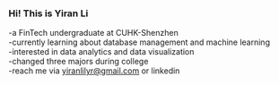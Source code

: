 ### Hi! This is Yiran Li

<!--
**YiranLi-github/YiranLi-github** is a ✨ _special_ ✨ repository because its `README.md` (this file) appears on your GitHub profile.

Here are some ideas to get you started:

- 🔭 I’m currently working on ...
- 🌱 I’m currently learning ...
- 👯 I’m looking to collaborate on ...
- 🤔 I’m looking for help with ...
- 💬 Ask me about ...
- 📫 How to reach me: ...
- 😄 Pronouns: ...
- ⚡ Fun fact: ...
-->

-a FinTech undergraduate at CUHK-Shenzhen
<br>-currently learning about database management and machine learning 
<br>-interested in data analytics and data visualization
<br>-changed three majors during college
<br>-reach me via yiranlilyr@gmail.com or linkedin
